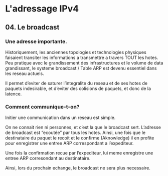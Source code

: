 # L'adressage IPv4

## 04. Le broadcast

### Une adresse importante.

Historiquement, les anciennes topologies et technologies physiques faisaient transiter les informations a transmettre a travers TOUT les hotes. Peu pratique avec le grandissement des infrastructures et le volume de data grandissant, le systeme broadcast / Table ARP est devenu essentiel dans les reseau actuels.

Il permet d’eviter de saturer l’integralite du reseau et de ses hotes de paquets indesirable, et d’eviter des colisions de paquets, et donc de la latence.

### Comment communique-t-on?

Initier une communication dans un reseau est simple.

On ne connait rien ni personnes, et c’est la que le broadcast sert. L’adresse de broadcast est “ecoutée” par tous les hotes. Ainsi, une fois que le destinataire du paquet le recoit et le confirme (Aknowledge) il en profite pour enregistrer une entree ARP correspondant a l’expediteur.

Une fois la confirmation recue par l’expediteur, lui meme enregistre une entree ARP corresondant au destinataire.

Ainsi, lors du prochain echange, le broadcast ne sera plus necessaire.

